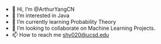 - 👋 Hi, I’m @ArthurYangCN
- 👀 I’m interested in Java
- 🌱 I’m currently learning Probability Theory
- 💞️ I’m looking to collaborate on Machine Learning Projects.
- 📫 How to reach me shy020@ucsd.edu

<!---
ArthurYangCN/ArthurYangCN is a ✨ special ✨ repository because its `README.md` (this file) appears on your GitHub profile.
You can click the Preview link to take a look at your changes.
--->
